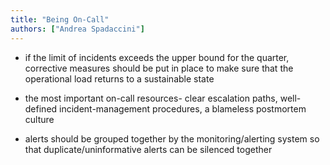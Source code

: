 ```yaml
---
title: "Being On-Call"
authors: ["Andrea Spadaccini"]
---
```


* if the limit of incidents exceeds the upper bound for the quarter, corrective measures should be put in place to make sure that the operational load returns to a sustainable state

* the most important on-call resources- clear escalation paths, well-defined incident-management procedures, a blameless postmortem culture


* alerts should be grouped together by the monitoring/alerting system so that duplicate/uninformative alerts can be silenced together

